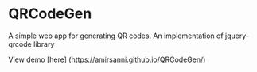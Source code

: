 # QRCodeGen
A simple web app for generating QR codes. An implementation of jquery-qrcode library

View demo [here] (https://amirsanni.github.io/QRCodeGen/)
